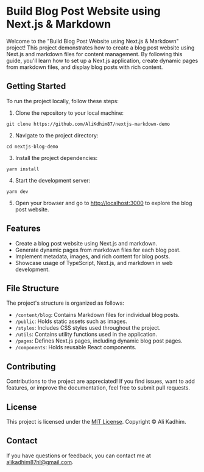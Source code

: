 # Build Blog Post Website using Next.js & Markdown

Welcome to the "Build Blog Post Website using Next.js & Markdown" project! This project demonstrates how to create a blog post website using Next.js and markdown files for content management. By following this guide, you'll learn how to set up a Next.js application, create dynamic pages from markdown files, and display blog posts with rich content.

## Getting Started

To run the project locally, follow these steps:

1. Clone the repository to your local machine:

```shell
git clone https://github.com/AliKdhim87/nextjs-markdown-demo

```

2. Navigate to the project directory:

```shell
cd nextjs-blog-demo

```

3. Install the project dependencies:

```shell
yarn install

```

4. Start the development server:

```shell
yarn dev
```


5. Open your browser and go to [http://localhost:3000](http://localhost:3000) to explore the blog post website.

## Features

- Create a blog post website using Next.js and markdown.
- Generate dynamic pages from markdown files for each blog post.
- Implement metadata, images, and rich content for blog posts.
- Showcase usage of TypeScript, Next.js, and markdown in web development.

## File Structure

The project's structure is organized as follows:

- `/content/blog`: Contains Markdown files for individual blog posts.
- `/public`: Holds static assets such as images.
- `/styles`: Includes CSS styles used throughout the project.
- `/utils`: Contains utility functions used in the application.
- `/pages`: Defines Next.js pages, including dynamic blog post pages.
- `/components`: Holds reusable React components.

## Contributing

Contributions to the project are appreciated! If you find issues, want to add features, or improve the documentation, feel free to submit pull requests.

## License

This project is licensed under the [MIT License](./LICENSE). Copyright © Ali Kadhim.

## Contact

If you have questions or feedback, you can contact me at [alikadhim87nl@gmail.com](mailto:alikadhim87nl@gmail.com).
